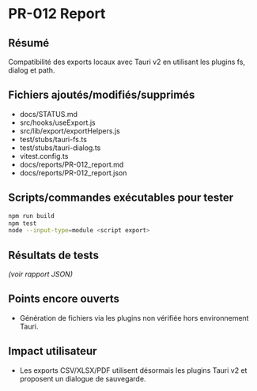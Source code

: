 # PR-012 Report

## Résumé
Compatibilité des exports locaux avec Tauri v2 en utilisant les plugins fs, dialog et path.

## Fichiers ajoutés/modifiés/supprimés
- docs/STATUS.md
- src/hooks/useExport.js
- src/lib/export/exportHelpers.js
- test/stubs/tauri-fs.ts
- test/stubs/tauri-dialog.ts
- vitest.config.ts
- docs/reports/PR-012_report.md
- docs/reports/PR-012_report.json

## Scripts/commandes exécutables pour tester
```bash
npm run build
npm test
node --input-type=module <script export>
```

## Résultats de tests
*(voir rapport JSON)*

## Points encore ouverts
- Génération de fichiers via les plugins non vérifiée hors environnement Tauri.

## Impact utilisateur
- Les exports CSV/XLSX/PDF utilisent désormais les plugins Tauri v2 et proposent un dialogue de sauvegarde.
